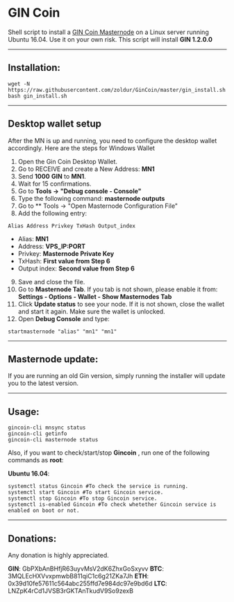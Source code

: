 # GIN Coin
Shell script to install a [GIN Coin Masternode](https://gincoin.io) on a Linux server running Ubuntu 16.04. Use it on your own risk.
This script will install **GIN 1.2.0.0**

***
## Installation:
```
wget -N https://raw.githubusercontent.com/zoldur/GinCoin/master/gin_install.sh
bash gin_install.sh
```
***

## Desktop wallet setup

After the MN is up and running, you need to configure the desktop wallet accordingly. Here are the steps for Windows Wallet
1. Open the Gin Coin Desktop Wallet.
2. Go to RECEIVE and create a New Address: **MN1**
3. Send **1000** **GIN** to **MN1**.
4. Wait for 15 confirmations.
5. Go to **Tools -> "Debug console - Console"**
6. Type the following command: **masternode outputs**
7. Go to  ** Tools -> "Open Masternode Configuration File"
8. Add the following entry:
```
Alias Address Privkey TxHash Output_index
```
* Alias: **MN1**
* Address: **VPS_IP:PORT**
* Privkey: **Masternode Private Key**
* TxHash: **First value from Step 6**
* Output index:  **Second value from Step 6**
9. Save and close the file.
10. Go to **Masternode Tab**. If you tab is not shown, please enable it from: **Settings - Options - Wallet - Show Masternodes Tab**
11. Click **Update status** to see your node. If it is not shown, close the wallet and start it again. Make sure the wallet is unlocked.
12. Open **Debug Console** and type:
```
startmasternode "alias" "mn1" "mn1"
```
***

## Masternode update:
If you are running an old Gin version, simply running the installer will update you to the latest version.
***

## Usage:
```
gincoin-cli mnsync status
gincoin-cli getinfo
gincoin-cli masternode status
```

Also, if you want to check/start/stop **Gincoin** , run one of the following commands as **root**:

**Ubuntu 16.04**:
```
systemctl status Gincoin #To check the service is running.
systemctl start Gincoin #To start Gincoin service.
systemctl stop Gincoin #To stop Gincoin service.
systemctl is-enabled Gincoin #To check whetether Gincoin service is enabled on boot or not.
```

***

## Donations:

Any donation is highly appreciated.

**GIN**: GbPXbAnBHfjR63uyvMsV2dK6ZhxGoSxyvv
**BTC**: 3MQLEcHXVvxpmwbB811qiC1c6g21ZKa7Jh
**ETH**: 0x39d10fe57611c564abc255ffd7e984dc97e9bd6d
**LTC**: LNZpK4rCd1JVSB3rGKTAnTkudV9So9zexB

